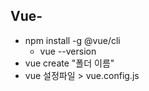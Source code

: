 ## Vue-

* npm install -g @vue/cli
    * vue --version
* vue create "폴더 이름"
* vue 설정파일 > vue.config.js